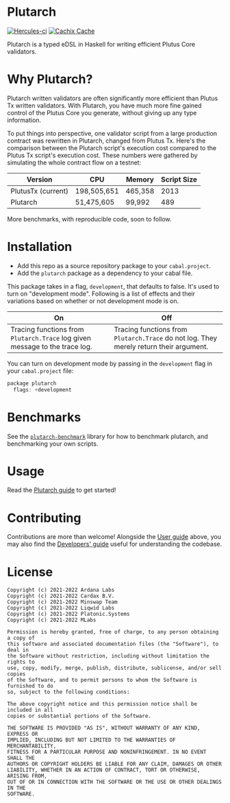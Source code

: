 # Plutarch

[![Hercules-ci][Herc badge]][Herc link]
[![Cachix Cache][Cachix badge]][Cachix link]

[Herc badge]: https://img.shields.io/badge/ci--by--hercules-green.svg
[Herc link]: https://hercules-ci.com/github/Plutonomicon/plutarch
[Cachix badge]: https://img.shields.io/badge/cachix-public--plutonomicon-blue.svg
[Cachix link]: https://public-plutonomicon.cachix.org

Plutarch is a typed eDSL in Haskell for writing efficient Plutus Core validators.

# Why Plutarch?
Plutarch written validators are often significantly more efficient than Plutus Tx written validators. With Plutarch, you have much more fine gained control of the Plutus Core you generate, without giving up any type information.

To put things into perspective, one validator script from a large production contract was rewritten in Plutarch, changed from Plutus Tx. Here's the comparison between the Plutarch script's execution cost compared to the Plutus Tx script's execution cost. These numbers were gathered by simulating the whole contract flow on a testnet:

| Version            | CPU         | Memory  | Script Size |
| ------------------ | ----------- | ------- | ----------- |
| PlutusTx (current) | 198,505,651 | 465,358 |  2013       |
| Plutarch           | 51,475,605  |  99,992 |  489        |

More benchmarks, with reproducible code, soon to follow.

# Installation
* Add this repo as a source repository package to your `cabal.project`.
* Add the `plutarch` package as a dependency to your cabal file.

This package takes in a flag, `development`, that defaults to false. It's used to turn on "development mode". Following is a list of effects and their variations based on whether or not development mode is on.

| On | Off |
| -- | --- |
| Tracing functions from `Plutarch.Trace` log given message to the trace log. | Tracing functions from `Plutarch.Trace` do not log. They merely return their argument. |

You can turn on development mode by passing in the `development` flag in your `cabal.project` file:
```hs
package plutarch
  flags: +development
```

# Benchmarks

See the [`plutarch-benchmark`](./plutarch-benchmark) library for how to benchmark plutarch, and benchmarking your own scripts.

# Usage
Read the [Plutarch guide](./docs/README.md) to get started!

# Contributing
Contributions are more than welcome! Alongside the [User guide](#usage) above, you may also find the [Developers' guide](./docs/DEVGUIDE.md) useful for understanding the codebase.

# License

```
Copyright (c) 2021-2022 Ardana Labs
Copyright (c) 2021-2022 Cardax B.V.
Copyright (c) 2021-2022 Minswap Team
Copyright (c) 2021-2022 Liqwid Labs
Copyright (c) 2021-2022 Platonic.Systems
Copyright (c) 2021-2022 MLabs

Permission is hereby granted, free of charge, to any person obtaining a copy of
this software and associated documentation files (the "Software"), to deal in
the Software without restriction, including without limitation the rights to
use, copy, modify, merge, publish, distribute, sublicense, and/or sell copies
of the Software, and to permit persons to whom the Software is furnished to do
so, subject to the following conditions:

The above copyright notice and this permission notice shall be included in all
copies or substantial portions of the Software.

THE SOFTWARE IS PROVIDED "AS IS", WITHOUT WARRANTY OF ANY KIND, EXPRESS OR
IMPLIED, INCLUDING BUT NOT LIMITED TO THE WARRANTIES OF MERCHANTABILITY,
FITNESS FOR A PARTICULAR PURPOSE AND NONINFRINGEMENT. IN NO EVENT SHALL THE
AUTHORS OR COPYRIGHT HOLDERS BE LIABLE FOR ANY CLAIM, DAMAGES OR OTHER
LIABILITY, WHETHER IN AN ACTION OF CONTRACT, TORT OR OTHERWISE, ARISING FROM,
OUT OF OR IN CONNECTION WITH THE SOFTWARE OR THE USE OR OTHER DEALINGS IN THE
SOFTWARE.
```
